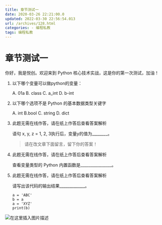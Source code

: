 ```yaml
---
title: 章节测试一
date: 2020-03-26 22:21:00.0
updated: 2022-03-30 22:56:54.013
url: /archives/128.html
categories: - 编程私教
tags: 编程私教
---
```




# 章节测试一

你好，我是悦创。欢迎来到 Python 核心技术实战，这是你的第一次测试，加油！

1.  以下哪个变量可以做python的变量：
    
    A. 01a B. class C. a\_int D. b-int
    
2.  以下哪个选项不是 Python 的基本数据类型关键字
    
    A. int B.bool C. string D. dict
    
3.  此题无需在线作答，请在纸上作答后查看答案解析
    
    语句 x, y, z = 1, 2, 3执行后，变量y的值为\_\__\_\_\_\_\__\_。
    
    > 请在改文章下面留言，留下你的答案！
    
4.  此题无需在线作答，请在纸上作答后查看答案解析
    
    查看变量类型的 Python 内置函数是\_\_\_\_\_\_\_\_\_\_\_\_\_\_\_\_。
    
5.  此题无需在线作答，请在纸上作答后查看答案解析
    
    请写出该代码的输出结果\_\_\_\_\_\_\_\_\_\_\_\_\_。
    
    ```
    a = 'ABC'
    b = a
    a = 'XYZ'
    print(b)
    ```
    

![在这里插入图片描述](https://images.gitbook.cn/ea07bfc0-6d02-11ea-9b0b-4bc64571574c "在这里插入图片描述")